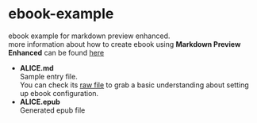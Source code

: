 # ebook-example
ebook example for markdown preview enhanced.  
more information about how to create ebook using **Markdown Preview Enhanced** can be found [here](https://github.com/shd101wyy/markdown-preview-enhanced/tree/master/docs/ebook.md)  

* **ALICE.md**    
Sample entry file.   
You can check its [raw file](https://raw.githubusercontent.com/shd101wyy/ebook-example/master/ALICE.md) to grab a basic understanding about setting up ebook configuration.
* **ALICE.epub**  
Generated epub file
